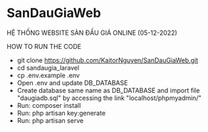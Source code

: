 # SanDauGiaWeb
HỆ THỐNG WEBSITE SÀN ĐẤU GIÁ ONLINE (05-12-2022)

HOW TO RUN THE CODE
- git clone https://github.com/KaitorNguyen/SanDauGiaWeb.git
- cd sandaugia_laravel
- cp .env.example .env
- Open .env and update DB_DATABASE
- Create database same name as DB_DATABASE and import file "daugiadb.sql" by accessing the link "localhost/phpmyadmin/"
- Run: composer install
- Run: php artisan key:generate
- Run: php artisan serve
